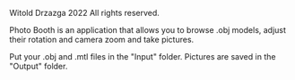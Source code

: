 Witold Drzazga 2022
All rights reserved.

Photo Booth is an application that allows you to browse .obj models, adjust their rotation and camera zoom
and take pictures.

Put your .obj and .mtl files in the "Input" folder. Pictures are saved in the "Output" folder.
